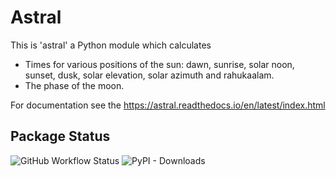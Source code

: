 # Astral

This is 'astral' a Python module which calculates

- Times for various positions of the sun: dawn, sunrise, solar noon,
sunset, dusk, solar elevation, solar azimuth and rahukaalam.
- The phase of the moon.

For documentation see the <https://astral.readthedocs.io/en/latest/index.html>

## Package Status

![GitHub Workflow Status](https://img.shields.io/github/workflow/status/sffjunkie/astral/astral-test) ![PyPI - Downloads](https://img.shields.io/pypi/dm/astral)

